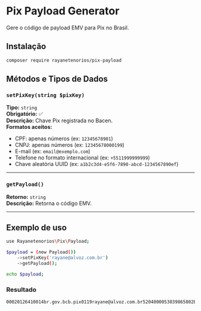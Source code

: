 # Pix Payload Generator

Gere o código de payload EMV para Pix no Brasil.

## Instalação

```bash
composer require rayanetenorios/pix-payload
```

## Métodos e Tipos de Dados

### `setPixKey(string $pixKey)`
**Tipo:** `string`  
**Obrigatório:** ✅  
**Descrição:** Chave Pix registrada no Bacen.  
**Formatos aceitos:**  
- CPF: apenas números (ex: `12345678901`)  
- CNPJ: apenas números (ex: `12345678000199`)  
- E-mail (ex: `email@exemplo.com`)  
- Telefone no formato internacional (ex: `+5511999999999`)  
- Chave aleatória UUID (ex: `a1b2c3d4-e5f6-7890-abcd-1234567890ef`)  

---

### `getPayload()`
**Retorno:** `string`  
**Descrição:** Retorna o código EMV.

---

## Exemplo de uso

```bash
use Rayanetenorios\Pix\Payload;

$payload = (new Payload())
    ->setPixKey('rayane@alvoz.com.br')
    ->getPayload();

echo $payload;
```

### Resultado
```bash
00020126410014br.gov.bcb.pix0119rayane@alvoz.com.br5204000053039865802BR5901N6001C62070503***63043A81
```
